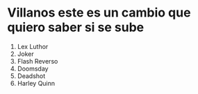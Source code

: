 
# Villanos este es un cambio que quiero saber si se sube

1. Lex Luthor
2. Joker
3. Flash Reverso
4. Doomsday
5. Deadshot
6. Harley Quinn
